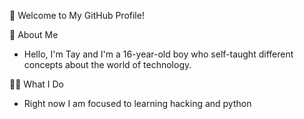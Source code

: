 
👋 Welcome to My GitHub Profile!

🚀 About Me
- Hello, I'm Tay and I'm a 16-year-old boy who self-taught different concepts about the world of technology.
  
🧑‍🎓 What I Do
- Right now I am focused to learning hacking and python
